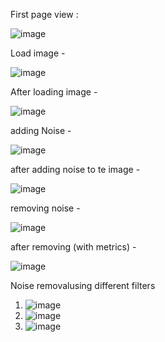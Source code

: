 First page view : 

![image](https://github.com/user-attachments/assets/21ae0bee-711d-4d25-a9fa-3b11238d82ce)

Load image - 

![image](https://github.com/user-attachments/assets/0a4dcc03-9ece-43a6-9d4e-a285467bec44)

After loading image - 

![image](https://github.com/user-attachments/assets/86ae28ce-199c-468b-9345-faa6a5dd4392)

adding Noise - 

![image](https://github.com/user-attachments/assets/6a4b72b3-bddf-466c-83e9-60d2e3d6f967)

after adding noise to te image - 

![image](https://github.com/user-attachments/assets/bb931497-87fd-41f9-b27a-0d6791188972)

removing noise - 

![image](https://github.com/user-attachments/assets/9ded8c34-0545-4fd7-a421-aa2c7324a3a8)

after removing (with metrics) - 

![image](https://github.com/user-attachments/assets/899b99a3-5298-49a8-b69e-d1f1a0715e28)

Noise removalusing different filters

1.
    ![image](https://github.com/user-attachments/assets/adbd545f-7bf2-4461-9e53-8f6aa445b4f3)
2. 
    ![image](https://github.com/user-attachments/assets/4a80f0b7-e703-4ddd-8ecf-6d8a7d3a76d8)
3.
    ![image](https://github.com/user-attachments/assets/326b1e1d-10a2-4d79-a70f-231adeb72517)
